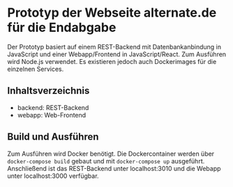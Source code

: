 # Prototyp der Webseite alternate.de für die Endabgabe

Der Prototyp basiert auf einem REST-Backend mit Datenbankanbindung in JavaScript und einer Webapp/Frontend in JavaScript/React. Zum Ausführen wird Node.js verwendet. Es existieren jedoch auch Dockerimages für die einzelnen Services.

## Inhaltsverzeichnis

- backend: REST-Backend
- webapp: Web-Frontend

## Build und Ausführen

Zum Ausführen wird Docker benötigt. Die Dockercontainer werden über `docker-compose build` gebaut und mit `docker-compose up` ausgeführt. Anschließend ist das REST-Backend unter localhost:3010 und die Webapp unter localhost:3000 verfügbar.
